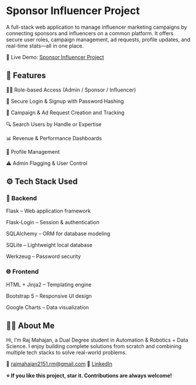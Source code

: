 # Sponsor Influencer Project

A full-stack web application to manage influencer marketing campaigns by connecting sponsors and influencers on a common platform.
It offers secure user roles, campaign management, ad requests, profile updates, and real-time stats—all in one place.

🔗 Live Demo: [Sponsor Influencer Project](https://sponsor-influencer-project.onrender.com/) 

## 🚀 Features
🧑‍💼 Role-based Access (Admin / Sponsor / Influencer)

🔐 Secure Login & Signup with Password Hashing

📣 Campaign & Ad Request Creation and Tracking

🔍 Search Users by Handle or Expertise

📊 Revenue & Performance Dashboards

📄 Profile Management

⚠️ Admin Flagging & User Control

## ⚙️ Tech Stack Used
### 🧠 Backend
Flask – Web application framework

Flask-Login – Session & authentication

SQLAlchemy – ORM for database modeling

SQLite – Lightweight local database

Werkzeug – Password security

### 🌐 Frontend
HTML + Jinja2 – Templating engine

Bootstrap 5 – Responsive UI design

Google Charts – Data visualization

## 👨‍💻 About Me
Hi, I’m Raj Mahajan, a Dual Degree student in Automation & Robotics + Data Science.
I enjoy building complete solutions from scratch and combining multiple tech stacks to solve real-world problems.

📧 rajmahajan2151.rm@gmail.com
🔗 [LinkedIn](https://linkedin.com/in/rajmahajan2151)

**⭐ If you like this project, star it. Contributions are always welcome!**
